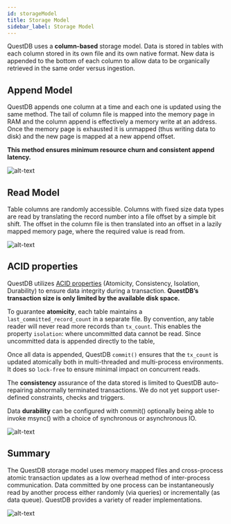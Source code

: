 ```yaml
---
id: storageModel
title: Storage Model
sidebar_label: Storage Model
---
```


QuestDB uses a **column-based** storage model. Data is stored in tables with each column stored in its own file
 and its own native format. New data is appended to the bottom of each column 
 to allow data to be organically retrieved in the same order versus ingestion.  
  
## Append Model
QuestDB appends one column at a time and each one is updated using the same method. 
The tail of column file is mapped into the memory page in RAM and the column append is effectively a 
memory write at an address. Once the memory  page is exhausted it is unmapped (thus writing data to disk) 
and the new page is mapped at a new append offset.
 
**This method ensures minimum resource churn and consistent append latency.** 
 
![alt-text](assets/column-read.png)
  
## Read Model
Table columns are randomly accessible. Columns with fixed size data types are read by translating the record number 
into a file offset by a simple bit shift. The offset in the column file is then translated into an offset in a lazily 
mapped memory page, where the required value is read from.
  
![alt-text](assets/column-update.png)

## ACID properties

QuestDB utilizes [ACID properties](https://en.wikipedia.org/wiki/Atomicity_(database_systems)) (Atomicity, Consistency, Isolation, Durability) to ensure data integrity during a transaction.
 **QuestDB’s transaction size is only limited by the available disk space.**

 To guarantee **atomicity**, each table maintains a `last_committed_record_count` in a separate file. 
 By convention, any table reader will never read more records than  `tx_count`. 
 This enables the property `isolation`: where uncommitted data cannot be read. 
 Since uncommitted data is appended directly to the table, 
 
 Once all data is appended, QuestDB `commit()` ensures that the 
 `tx_count` is updated atomically both in multi-threaded and multi-process environments. 
 It does so `lock-free` to ensure minimal impact on concurrent reads. 
 
 The **consistency** assurance of the data stored is limited to 
 QuestDB auto-repairing abnormally terminated transactions. 
 We do not yet support user-defined constraints, checks and triggers.
 
 Data **durability** can be configured with commit() optionally being able to invoke msync() 
 with a choice of synchronous or asynchronous IO.
 
 ![alt-text](assets/storage-model-2.png)

## Summary
The QuestDB storage model uses memory mapped files and cross-process atomic transaction updates as a low overhead 
method of inter-process communication. Data committed by one process can be instantaneously read by another process 
either randomly (via queries) or incrementally (as data queue). QuestDB provides a variety of reader implementations. 
   
![alt-text](assets/storage-summarized.png)

